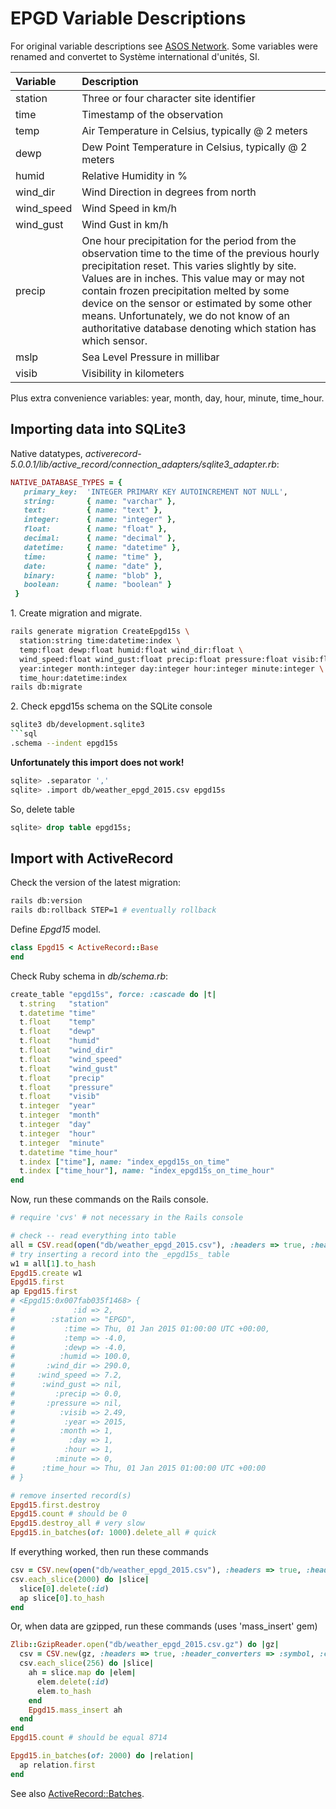 # EPGD Variable Descriptions

For original variable descriptions see
[ASOS Network](https://mesonet.agron.iastate.edu/request/download.phtml?network=NY_ASOS).
Some variables were renamed and convertet to Système international d'unités, SI.

| Variable   | Description                             |
| :--------- | :-------------------------------------- |
| station    | Three or four character site identifier |
| time       | Timestamp of the observation |
| temp       | Air Temperature in Celsius, typically @ 2 meters |
| dewp       | Dew Point Temperature in Celsius, typically @ 2 meters |
| humid      | Relative Humidity in % |
| wind_dir   | Wind Direction in degrees from north |
| wind_speed | Wind Speed in km/h |
| wind_gust  | Wind Gust in km/h |
| precip     | One hour precipitation for the period from the observation time to the time of the previous hourly precipitation reset. This varies slightly by site. Values are in inches. This value may or may not contain frozen precipitation melted by some device on the sensor or estimated by some other means. Unfortunately, we do not know of an authoritative database denoting which station has which sensor. |
| mslp       | Sea Level Pressure in millibar |
| visib      | Visibility in kilometers |

Plus extra convenience variables: year, month, day, hour, minute, time_hour.

## Importing data into SQLite3

Native datatypes, _activerecord-5.0.0.1/lib/active_record/connection_adapters/sqlite3_adapter.rb_:

```ruby
NATIVE_DATABASE_TYPES = {
   primary_key:  'INTEGER PRIMARY KEY AUTOINCREMENT NOT NULL',
   string:       { name: "varchar" },
   text:         { name: "text" },
   integer:      { name: "integer" },
   float:        { name: "float" },
   decimal:      { name: "decimal" },
   datetime:     { name: "datetime" },
   time:         { name: "time" },
   date:         { name: "date" },
   binary:       { name: "blob" },
   boolean:      { name: "boolean" }
 }
```

1\. Create migration and migrate.

```sh
rails generate migration CreateEpgd15s \
  station:string time:datetime:index \
  temp:float dewp:float humid:float wind_dir:float \
  wind_speed:float wind_gust:float precip:float pressure:float visib:float \
  year:integer month:integer day:integer hour:integer minute:integer \
  time_hour:datetime:index
rails db:migrate
```

2\. Check epgd15s schema on the SQLite console

```sh
sqlite3 db/development.sqlite3
```sql
.schema --indent epgd15s
```

**Unfortunately this import does not work!**
```sh
sqlite> .separator ','
sqlite> .import db/weather_epgd_2015.csv epgd15s
```
So, delete table
```sql
sqlite> drop table epgd15s;
```


## Import with ActiveRecord

Check the version of the latest migration:
```sh
rails db:version
rails db:rollback STEP=1 # eventually rollback
```

Define _Epgd15_ model.
```ruby
class Epgd15 < ActiveRecord::Base
end
```

Check Ruby schema in _db/schema.rb_:
```ruby
create_table "epgd15s", force: :cascade do |t|
  t.string   "station"
  t.datetime "time"
  t.float    "temp"
  t.float    "dewp"
  t.float    "humid"
  t.float    "wind_dir"
  t.float    "wind_speed"
  t.float    "wind_gust"
  t.float    "precip"
  t.float    "pressure"
  t.float    "visib"
  t.integer  "year"
  t.integer  "month"
  t.integer  "day"
  t.integer  "hour"
  t.integer  "minute"
  t.datetime "time_hour"
  t.index ["time"], name: "index_epgd15s_on_time"
  t.index ["time_hour"], name: "index_epgd15s_on_time_hour"
end
```

Now, run these commands on the Rails console.

```ruby
# require 'cvs' # not necessary in the Rails console

# check -- read everything into table
all = CSV.read(open("db/weather_epgd_2015.csv"), :headers => true, :header_converters => :symbol, :converters => :all)
# try inserting a record into the _epgd15s_ table
w1 = all[1].to_hash
Epgd15.create w1
Epgd15.first
ap Epgd15.first
# <Epgd15:0x007fab035f1468> {
#             :id => 2,
#        :station => "EPGD",
#           :time => Thu, 01 Jan 2015 01:00:00 UTC +00:00,
#           :temp => -4.0,
#           :dewp => -4.0,
#          :humid => 100.0,
#       :wind_dir => 290.0,
#     :wind_speed => 7.2,
#      :wind_gust => nil,
#         :precip => 0.0,
#       :pressure => nil,
#          :visib => 2.49,
#           :year => 2015,
#          :month => 1,
#            :day => 1,
#           :hour => 1,
#         :minute => 0,
#      :time_hour => Thu, 01 Jan 2015 01:00:00 UTC +00:00
# }

# remove inserted record(s)
Epgd15.first.destroy
Epgd15.count # should be 0
Epgd15.destroy_all # very slow
Epgd15.in_batches(of: 1000).delete_all # quick
```

If everything worked, then run these commands

```ruby
csv = CSV.new(open("db/weather_epgd_2015.csv"), :headers => true, :header_converters => :symbol, :converters => :all)
csv.each_slice(2000) do |slice|
  slice[0].delete(:id)
  ap slice[0].to_hash
end
```

Or, when data are gzipped, run these commands (uses 'mass_insert' gem)
```ruby
Zlib::GzipReader.open("db/weather_epgd_2015.csv.gz") do |gz|
  csv = CSV.new(gz, :headers => true, :header_converters => :symbol, :converters => :all)
  csv.each_slice(256) do |slice|
    ah = slice.map do |elem|
      elem.delete(:id)
      elem.to_hash
    end
    Epgd15.mass_insert ah
  end
end
Epgd15.count # should be equal 8714

Epgd15.in_batches(of: 2000) do |relation|
  ap relation.first
end
```

See also [ActiveRecord::Batches](http://api.rubyonrails.org/classes/ActiveRecord/Batches.html).
